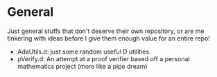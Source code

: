 # General
Just general stuffs that don't deserve their own repository,
or are me tinkering with ideas before I give them enough value for an entire repo!

- AdaUtils.d: just some random useful D utilities. 
- pVerify.d: An attempt at a proof verifier based off a personal mathematics project (more like a pipe dream)
